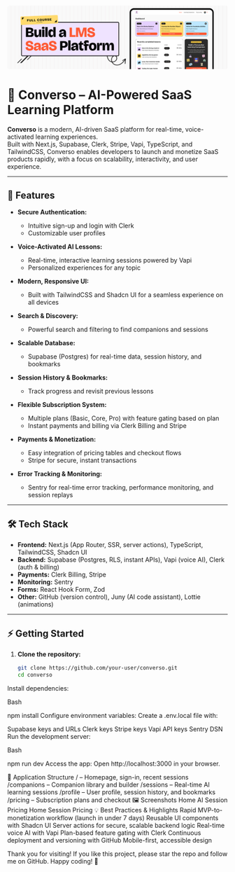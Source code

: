 ![Project Banner](public/readme/hero.png)

# 🧠 Converso – AI-Powered SaaS Learning Platform

**Converso** is a modern, AI-driven SaaS platform for real-time, voice-activated learning experiences.  
Built with Next.js, Supabase, Clerk, Stripe, Vapi, TypeScript, and TailwindCSS, Converso enables developers to launch and monetize SaaS products rapidly, with a focus on scalability, interactivity, and user experience.

---

## 🚀 Features

- **Secure Authentication:**  
  - Intuitive sign-up and login with Clerk
  - Customizable user profiles

- **Voice-Activated AI Lessons:**  
  - Real-time, interactive learning sessions powered by Vapi
  - Personalized experiences for any topic

- **Modern, Responsive UI:**  
  - Built with TailwindCSS and Shadcn UI for a seamless experience on all devices

- **Search & Discovery:**  
  - Powerful search and filtering to find companions and sessions

- **Scalable Database:**  
  - Supabase (Postgres) for real-time data, session history, and bookmarks

- **Session History & Bookmarks:**  
  - Track progress and revisit previous lessons

- **Flexible Subscription System:**  
  - Multiple plans (Basic, Core, Pro) with feature gating based on plan
  - Instant payments and billing via Clerk Billing and Stripe

- **Payments & Monetization:**  
  - Easy integration of pricing tables and checkout flows
  - Stripe for secure, instant transactions

- **Error Tracking & Monitoring:**  
  - Sentry for real-time error tracking, performance monitoring, and session replays

---

## 🛠️ Tech Stack

- **Frontend:** Next.js (App Router, SSR, server actions), TypeScript, TailwindCSS, Shadcn UI
- **Backend:** Supabase (Postgres, RLS, instant APIs), Vapi (voice AI), Clerk (auth & billing)
- **Payments:** Clerk Billing, Stripe
- **Monitoring:** Sentry
- **Forms:** React Hook Form, Zod
- **Other:** GitHub (version control), Juny (AI code assistant), Lottie (animations)

---

## ⚡ Getting Started

1. **Clone the repository:**
   ```bash
   git clone https://github.com/your-user/converso.git
   cd converso
Install dependencies:

Bash

npm install
Configure environment variables:
Create a .env.local file with:

Supabase keys and URLs
Clerk keys
Stripe keys
Vapi API keys
Sentry DSN
Run the development server:

Bash

npm run dev
Access the app:
Open http://localhost:3000 in your browser.

🧩 Application Structure
/ – Homepage, sign-in, recent sessions
/companions – Companion library and builder
/sessions – Real-time AI learning sessions
/profile – User profile, session history, and bookmarks
/pricing – Subscription plans and checkout
🖼️ Screenshots
Home	AI Session	Pricing
Home	Session	Pricing
💡 Best Practices & Highlights
Rapid MVP-to-monetization workflow (launch in under 7 days)
Reusable UI components with Shadcn UI
Server actions for secure, scalable backend logic
Real-time voice AI with Vapi
Plan-based feature gating with Clerk
Continuous deployment and versioning with GitHub
Mobile-first, accessible design


Thank you for visiting! If you like this project, please star the repo and follow me on GitHub.
Happy coding! 🚀
